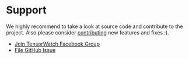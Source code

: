 # Support

We highly recommend to take a look at source code and contribute to the project. Also please consider [contributing](CONTRIBUTING.md) new features and fixes :).

* [Join TensorWatch Facebook Group](https://www.facebook.com/groups/378075159472803/) 
* [File GitHub Issue](https://github.com/Microsoft/tensorwatch/issues)